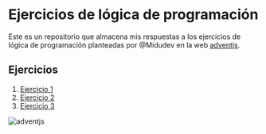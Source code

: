 # Ejercicios de lógica de programación

Este es un repositorio que almacena mis respuestas a los ejercicios de lógica de programación
planteadas por @Midudev en la web [adventjs](https://adventjs.dev/es).

## Ejercicios

1. [Ejercicio 1](./ejercicios/01-regalos-duplicados-ordenados.js)
2. [Ejercicio 2](./ejercicios/02-marcos-nombres.js)
3. [Ejercicio 3](./ejercicios/03-organizar-inventario.js)

![adventjs](https://adventjs.dev/logo.webp)